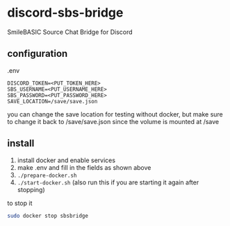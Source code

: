 # discord-sbs-bridge
 SmileBASIC Source Chat Bridge for Discord

## configuration
.env
```
DISCORD_TOKEN=<PUT_TOKEN_HERE>
SBS_USERNAME=<PUT_USERNAME_HERE>
SBS_PASSWORD=<PUT_PASSWORD_HERE>
SAVE_LOCATION=/save/save.json
```

you can change the save location for testing without docker, but make sure
to change it back to /save/save.json since the volume is mounted at /save

## install
1. install docker and enable services
2. make .env and fill in the fields as shown above 
3. `./prepare-docker.sh`
4. `./start-docker.sh` (also run this if you are starting it again after stopping)

to stop it
```sh
sudo docker stop sbsbridge
```